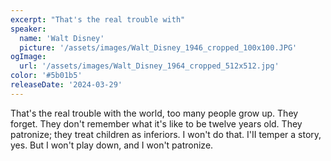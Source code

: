 ```yaml
---
excerpt: "That's the real trouble with"
speaker:
  name: 'Walt Disney'
  picture: '/assets/images/Walt_Disney_1946_cropped_100x100.JPG'
ogImage:
  url: '/assets/images/Walt_Disney_1964_cropped_512x512.jpg'
color: '#5b01b5'
releaseDate: '2024-03-29'
---
```

That's the real trouble with the world, too many people grow up. They forget. They don't remember what it's like to be twelve years old. They patronize; they treat children as inferiors. I won't do that. I'II temper a story, yes. But I won't play down, and I won't patronize.
